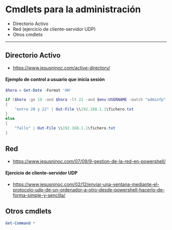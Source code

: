 # Cmdlets para la administración
- Directorio Activo
- Red (ejercicio de cliente-servidor UDP)
- Otros cmdlets

------------------

## Directorio Activo
* https://www.jesusninoc.com/active-directory/

#### Ejemplo de control a usuario que inicia sesión
```PowerShell
$hora = Get-Date -Format 'HH'

if ($hora -ge 19 -and $hora -lt 22 -and $env:USERNAME -match "adminfp")
{
    "entre 20 y 22" | Out-File \\192.168.1.1\fichero.txt
}
else
{
    "fallo" | Out-File \\192.168.1.1\fichero.txt 
}
```

## Red
* https://www.jesusninoc.com/07/09/9-gestion-de-la-red-en-powershell/

#### Ejercicio de cliente-servidor UDP
* https://www.jesusninoc.com/02/12/enviar-una-ventana-mediante-el-protocolo-udp-de-un-ordenador-a-otro-desde-powershell-hacerlo-de-forma-simple-y-sencilla/

## Otros cmdlets
```PowerShell
Get-Command *
```
